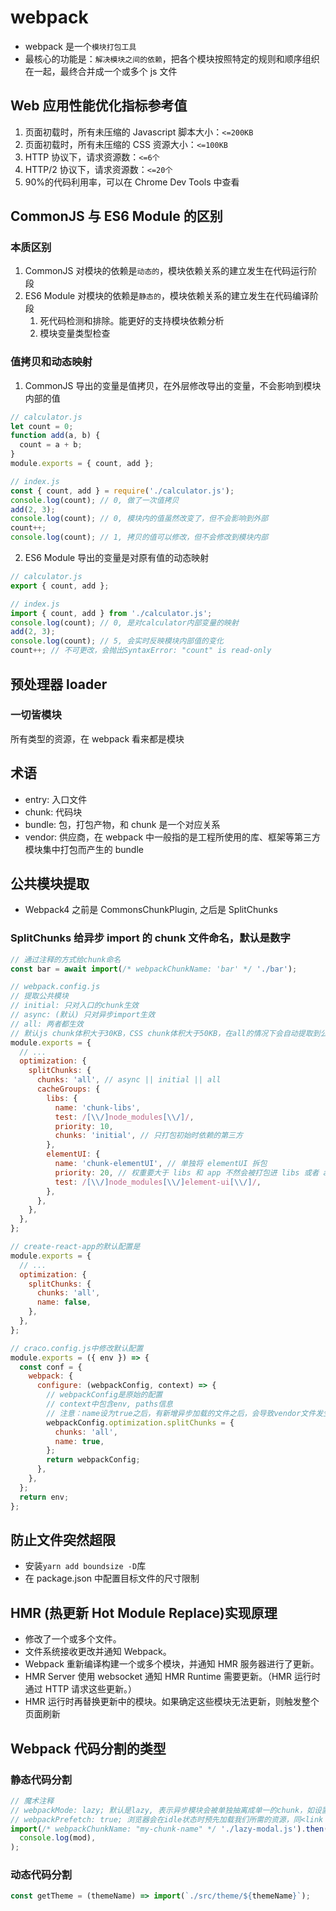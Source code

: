 # webpack

- webpack 是一个`模块打包工具`
- 最核心的功能是：`解决模块之间的依赖`，把各个模块按照特定的规则和顺序组织在一起，最终合并成一个或多个 js 文件

## Web 应用性能优化指标参考值

1. 页面初载时，所有未压缩的 Javascript 脚本大小：`<=200KB`
2. 页面初载时，所有未压缩的 CSS 资源大小：`<=100KB`
3. HTTP 协议下，请求资源数：`<=6个`
4. HTTP/2 协议下，请求资源数：`<=20个`
5. 90%的代码利用率，可以在 Chrome Dev Tools 中查看

## CommonJS 与 ES6 Module 的区别

### 本质区别

1. CommonJS 对模块的依赖是`动态的`，模块依赖关系的建立发生在代码运行阶段
2. ES6 Module 对模块的依赖是`静态的`，模块依赖关系的建立发生在代码编译阶段
   1. 死代码检测和排除。能更好的支持模块依赖分析
   2. 模块变量类型检查

### 值拷贝和动态映射

1. CommonJS 导出的变量是值拷贝，在外层修改导出的变量，不会影响到模块内部的值

```js
// calculator.js
let count = 0;
function add(a, b) {
  count = a + b;
}
module.exports = { count, add };

// index.js
const { count, add } = require('./calculator.js');
console.log(count); // 0, 做了一次值拷贝
add(2, 3);
console.log(count); // 0, 模块内的值虽然改变了，但不会影响到外部
count++;
console.log(count); // 1, 拷贝的值可以修改，但不会修改到模块内部
```

2. ES6 Module 导出的变量是对原有值的动态映射

```js
// calculator.js
export { count, add };

// index.js
import { count, add } from './calculator.js';
console.log(count); // 0, 是对calculator内部变量的映射
add(2, 3);
console.log(count); // 5, 会实时反映模块内部值的变化
count++; // 不可更改，会抛出SyntaxError: "count" is read-only
```

## 预处理器 loader

### 一切皆模块

所有类型的资源，在 webpack 看来都是模块

## 术语

- entry: 入口文件
- chunk: 代码块
- bundle: 包，打包产物，和 chunk 是一个对应关系
- vendor: 供应商，在 webpack 中一般指的是工程所使用的库、框架等第三方模块集中打包而产生的 bundle

## 公共模块提取

- Webpack4 之前是 CommonsChunkPlugin, 之后是 SplitChunks

### SplitChunks 给异步 import 的 chunk 文件命名，默认是数字

```js
// 通过注释的方式给chunk命名
const bar = await import(/* webpackChunkName: 'bar' */ './bar');
```

```js
// webpack.config.js
// 提取公共模块
// initial: 只对入口的chunk生效
// async: (默认) 只对异步import生效
// all: 两者都生效
// 默认js chunk体积大于30KB，CSS chunk体积大于50KB，在all的情况下会自动提取到公用模块中
module.exports = {
  // ...
  optimization: {
    splitChunks: {
      chunks: 'all', // async || initial || all
      cacheGroups: {
        libs: {
          name: 'chunk-libs',
          test: /[\\/]node_modules[\\/]/,
          priority: 10,
          chunks: 'initial', // 只打包初始时依赖的第三方
        },
        elementUI: {
          name: 'chunk-elementUI', // 单独将 elementUI 拆包
          priority: 20, // 权重要大于 libs 和 app 不然会被打包进 libs 或者 app
          test: /[\\/]node_modules[\\/]element-ui[\\/]/,
        },
      },
    },
  },
};

// create-react-app的默认配置是
module.exports = {
  // ...
  optimization: {
    splitChunks: {
      chunks: 'all',
      name: false,
    },
  },
};

// craco.config.js中修改默认配置
module.exports = ({ env }) => {
  const conf = {
    webpack: {
      configure: (webpackConfig, context) => {
        // webpackConfig是原始的配置
        // context中包含env, paths信息
        // 注意：name设为true之后，有新增异步加载的文件之后，会导致vendor文件发生变化
        webpackConfig.optimization.splitChunks = {
          chunks: 'all',
          name: true,
        };
        return webpackConfig;
      },
    },
  };
  return env;
};
```

## 防止文件突然超限

- 安装`yarn add boundsize -D`库
- 在 package.json 中配置目标文件的尺寸限制

## HMR (热更新 Hot Module Replace)实现原理

- 修改了一个或多个文件。
- 文件系统接收更改并通知 Webpack。
- Webpack 重新编译构建一个或多个模块，并通知 HMR 服务器进行了更新。
- HMR Server 使用 websocket 通知 HMR Runtime 需要更新。（HMR 运行时通过 HTTP 请求这些更新。）
- HMR 运行时再替换更新中的模块。如果确定这些模块无法更新，则触发整个页面刷新

## Webpack 代码分割的类型

### 静态代码分割

```ts
// 魔术注释
// webpackMode: lazy; 默认是lazy, 表示异步模块会被单独抽离成单一的chunk，如设置成lazy-once
// webpackPrefetch: true; 浏览器会在idle状态时预先加载我们所需的资源，同<link rel="prefetch">特性一致
import(/* webpackChunkName: "my-chunk-name" */ './lazy-modal.js').then((mod) =>
  console.log(mod),
);
```

### 动态代码分割

```ts
const getTheme = (themeName) => import(`./src/theme/${themeName}`);
```
